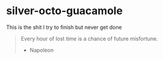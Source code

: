 # silver-octo-guacamole
This is the shit I try to finish but never get done

> Every hour of lost time is a chance of future misfortune.
> - Napoleon

